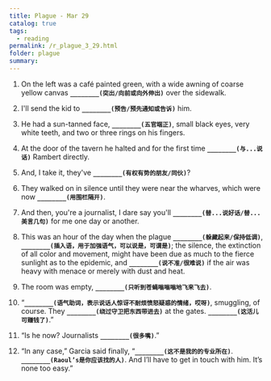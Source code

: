 ```yaml
---
title: Plague - Mar 29
catalog: true
tags: 
  - reading
permalink: /r_plague_3_29.html
folder: plague
summary: 
---
```



1.  On the left was a café painted green, with a wide awning of coarse yellow canvas <b data-toggle="tooltip" data-original-title="{{site.data.answers.plag_d_47_a1}}">`________(突出/向前或向外伸出)`</b> over the sidewalk.

2.  I'll send the kid to <b data-toggle="tooltip" data-original-title="{{site.data.answers.plag_d_47_b1}}">`________(预告/预先通知或告诉)`</b> him.

3.  He had a sun-tanned face, <b data-toggle="tooltip" data-original-title="{{site.data.answers.plag_d_47_c1}}">`________(五官端正)`</b>, small black eyes, very white teeth, and two or three rings on his fingers.

4.  At the door of the tavern he halted and for the first time <b data-toggle="tooltip" data-original-title="{{site.data.answers.plag_d_47_d1}}">`________(与...说话)`</b> Rambert directly.

5.  And, I take it, they've <b data-toggle="tooltip" data-original-title="{{site.data.answers.plag_d_47_e1}}">`________(有权有势的朋友/同伙)`</b>?

6.  They walked on in silence until they were near the wharves, which were now <b data-toggle="tooltip" data-original-title="{{site.data.answers.plag_d_47_f1}}">`________(用围栏隔开)`</b>.

7.  And then, you're a journalist, I dare say you'll <b data-toggle="tooltip" data-original-title="{{site.data.answers.plag_d_47_g1}}">`________(替...说好话/替...美言几句)`</b> for me one day or another.

8.  This was an hour of the day when the plague <b data-toggle="tooltip" data-original-title="{{site.data.answers.plag_d_47_h1}}">`________(躲藏起来/保持低调)`</b>, <b data-toggle="tooltip" data-original-title="{{site.data.answers.plag_d_47_h2}}">`________(插入语，用于加强语气，可以说是，可谓是)`</b>; the silence, the extinction of all color and movement, might have been due as much to the fierce sunlight as to the epidemic, and <b data-toggle="tooltip" data-original-title="{{site.data.answers.plag_d_47_h3}}">`________(说不准/很难说)`</b> if the air was heavy with menace or merely with dust and heat.

9.  The room was empty, <b data-toggle="tooltip" data-original-title="{{site.data.answers.plag_d_47_i1}}">`________(只听到苍蝇嗡嗡嗡地飞来飞去)`</b>.

10.  “<b data-toggle="tooltip" data-original-title="{{site.data.answers.plag_d_47_j2}}">`________(语气助词，表示说话人惊讶不耐烦愤怒疑惑的情绪，哎呀)`</b>, smuggling, of course. They <b data-toggle="tooltip" data-original-title="{{site.data.answers.plag_d_47_j1}}">`________(绕过守卫把东西带进去)`</b> at the gates. <b data-toggle="tooltip" data-original-title="{{site.data.answers.plag_d_47_j3}}">`________(这活儿可赚钱了)`</b>.”

11.  “Is he now? Journalists <b data-toggle="tooltip" data-original-title="{{site.data.answers.plag_d_47_k1}}">`________(很多嘴)`</b>.”

12.  “In any case,” Garcia said finally, “<b data-toggle="tooltip" data-original-title="{{site.data.answers.plag_d_47_l1}}">`________(这不是我的的专业所在)`</b>. <b data-toggle="tooltip" data-original-title="{{site.data.answers.plag_d_47_l2}}">`________(Raoul’s是你应该找的人)`</b>. And I’ll have to get in touch with him. It’s none too easy.”